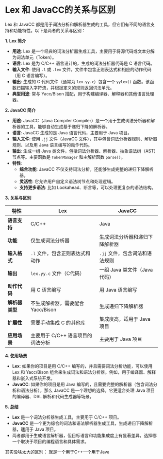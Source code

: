 # Lex 和 JavaCC的关系与区别

Lex 和 JavaCC 都是用于词法分析和解析器生成的工具，但它们有不同的语言支持和功能特性。以下是两者的关系与区别：

**1. Lex 简介**

* **用途**: Lex 是一个经典的词法分析器生成工具，主要用于将源代码或文本分解为词法单元（Token）。
* **语言**: Lex 是为 C/C++ 语言设计的，生成的词法分析器代码是 C 语言代码。
* **输入文件**: 使用 `.l` 或 `.lex` 文件，文件中包含正则表达式和相应的动作代码（用 C 语言编写）。
* **输出**: 生成的 C 代码文件（通常为 `lex.yy.c`）包含一个 `yylex()` 函数。该函数扫描输入字符流，并根据定义的规则返回词法单元。
* **典型用途**: 常与 Yacc/Bison 搭配，用于构建编译器、解释器和其他语言处理器。

**2. JavaCC 简介**

* **用途**: JavaCC（Java Compiler Compiler）是一个用于生成词法分析器和解析器的工具，能够自动生成基于递归下降的解析器。
* **语言**: JavaCC 生成的是 Java 语言代码，主要用于 Java 项目。
* **输入文件**: 使用 `.jj` 文件（JavaCC 文件），其中包含词法分析器规则、解析器规则、以及用 Java 语言编写的动作代码。
* **输出**: 生成一组 Java 类文件，包括词法分析器、解析器、抽象语法树（AST）节点等。主要函数是 `TokenManager` 和主解析函数 `parse()`。
* **特性**:
  * **综合功能**: JavaCC 不仅支持词法分析，还能够生成完整的递归下降解析器。
  * **灵活性**: 它允许用户自定义语法树节点和处理逻辑。
  * **支持更多语法**: 比如 Lookahead、断言等，可以处理更复杂的语法结构。

**3. 关系与区别**

| 特性        | Lex                    | JavaCC              |
| --------- | ---------------------- | ------------------- |
| **语言支持**  | C/C++                  | Java                |
| **功能**    | 仅生成词法分析器               | 生成词法分析器和递归下降解析器     |
| **输入格式**  | `.l` 文件，包含正则表达式和动作     | `.jj` 文件，包含词法和语法规则  |
| **输出**    | `lex.yy.c` 文件（C代码）     | 一组 Java 类文件（Java代码） |
| **动作代码**  | 用 C 语言编写               | 用 Java 语言编写         |
| **解析器类型** | 不生成解析器，需要配合 Yacc/Bison | 生成递归下降解析器           |
| **扩展性**   | 需要手动集成 C 的其他库          | 集成度高，适用于 Java 项目    |
| **应用场景**  | 主要用于 C/C++ 语言项目的词法分析   | 主要用于 Java 项目        |

**4. 使用场景**

* **Lex**: 如果你的项目是用 C/C++ 编写的，并且需要词法分析功能，可以使用 Lex 和 Yacc/Bison 组合来生成词法和语法分析器。例如，用于编译器、解释器和嵌入式系统开发。
* **JavaCC**: 如果你的项目是用 Java 编写的，且需要完整的解析器（包含词法分析和语法分析），那么 JavaCC 是一个理想的选择。它更适合处理 Java 项目的编译器、DSL 解析和代码生成器等场景。

**5. 总结**

* **Lex** 是一个词法分析器生成工具，主要用于 C/C++ 项目。
* **JavaCC** 是一个更为综合的词法和语法解析器生成工具，生成递归下降解析器，适用于 Java 项目。
* 两者都用于生成语言解析器，但目标语言和功能集成度上有显著差异，选择哪一个取决于项目的编程语言和具体需求。

其实没啥太大的区别： 就是一个用于C++一个用于Java
